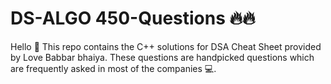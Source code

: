 # DS-ALGO 450-Questions 🔥🔥
Hello 👋 This repo contains the C++ solutions for DSA Cheat Sheet provided by Love Babbar bhaiya. These questions are handpicked questions which are frequently asked in most of the companies 💻. 
